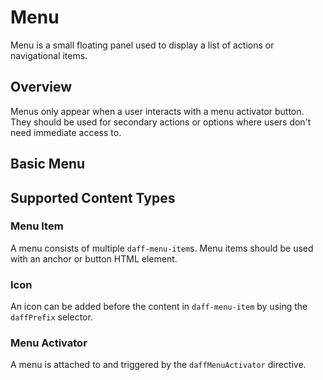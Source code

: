 # Menu
Menu is a small floating panel used to display a list of actions or navigational items.

## Overview
Menus only appear when a user interacts with a menu activator button. They should be used for secondary actions or options where users don't need immediate access to.

## Basic Menu
<design-land-example-viewer-container example="basic-menu"></design-land-example-viewer-container>

## Supported Content Types

### Menu Item
A menu consists of multiple `daff-menu-item`s. Menu items should be used with an anchor or button HTML element.

### Icon
An icon can be added before the content in `daff-menu-item` by using the `daffPrefix` selector.

### Menu Activator
A menu is attached to and triggered by the `daffMenuActivator` directive.
